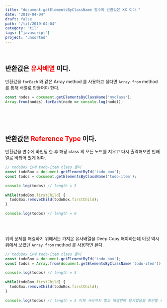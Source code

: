 ```yaml
---
title: "document.getElementsByClassName 함수의 반환값은 XX 이다."
date: "2019-04-04"
draft: false
path: "/til/2019-04-04"
category: "til"
tags: ["javascript"]
project: "unsorted"
---
```


<br />

## 반환값은 <span style="color: red;">유사배열</span> 이다.

반환값을 `forEach` 와 같은 Array method 를 사용하고 싶다면 `Array.from` method 를 통해 배열로 만들어야 한다.

```javascript
const nodes = document.getElementsByClassName('myclass');
Array.from(nodes).forEach(node => console.log(node));
```

<br />
<br />
<br />

## 반환값은 <span style="color: red;">Reference Type</span> 이다.

반환값을 변수에 바인딩 한 후 해당 class 의 모든 노드를 지우고 다시 출력해보면 빈배열로 바뀌어 있게 된다.

```javascript
// todoBox 안에 todo-item class 들이 
const todoBox = document.getElementById('todo_box');
const todos = document.getElementsByClassName('todo-item');
 
console.log(todos) // length = 5
 
while(todoBox.firstChild) {
  todoBox.removeChild(todoBox.firstChild);
}
 
console.log(todos) // length = 0
```

<br />
<br />

위의 문제를 해결하기 위해서는 가져온 유사배열을 Deep Copy 해야하는데 이것 역시 위에서 보았던 `Array.from` method 를 사용하면 된다.

```javascript
// todoBox 안에 todo-item class 들이 
const todoBox = document.getElementById('todo_box');
const todos = Array.from(document.getElementsByClassName('todo-item'));
 
console.log(todos) // length = 5
 
while(todoBox.firstChild) {
  todoBox.removeChild(todoBox.firstChild);
}
 
console.log(todos) // length = 5 이제 사라지지 않고 배열안에 담겨있음을 확인할 수 있다.
```